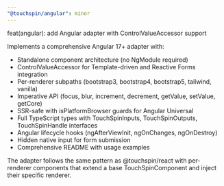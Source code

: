 ```yaml
---
"@touchspin/angular": minor
---
```


feat(angular): add Angular adapter with ControlValueAccessor support

Implements a comprehensive Angular 17+ adapter with:
- Standalone component architecture (no NgModule required)
- ControlValueAccessor for Template-driven and Reactive Forms integration
- Per-renderer subpaths (bootstrap3, bootstrap4, bootstrap5, tailwind, vanilla)
- Imperative API (focus, blur, increment, decrement, getValue, setValue, getCore)
- SSR-safe with isPlatformBrowser guards for Angular Universal
- Full TypeScript types with TouchSpinInputs, TouchSpinOutputs, TouchSpinHandle interfaces
- Angular lifecycle hooks (ngAfterViewInit, ngOnChanges, ngOnDestroy)
- Hidden native input for form submission
- Comprehensive README with usage examples

The adapter follows the same pattern as @touchspin/react with per-renderer components that extend a base TouchSpinComponent and inject their specific renderer.
